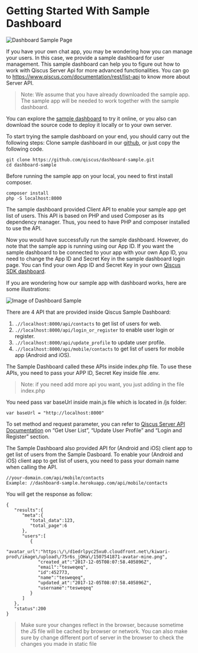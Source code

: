 # Getting Started With Sample Dashboard

![Dashboard Sample Page](https://github.com/qiscus/dashboard-sample/blob/master/img/1512532707-list+user.png)

If you have your own chat app, you may be wondering how you can manage your users. In this case, we provide a sample dashboard for user management. This sample dashboard can help you to figure out how to work with Qiscus Server Api for more advanced functionalities. You can go to https://www.qiscus.com/documentation/rest/list-api to know more about Server API.


> Note: We assume that you have already downloaded the sample app. The sample app will be needed to work together with the sample dashboard.


You can explore the [sample dashboard](http://dashboard-sample.herokuapp.com/login) to try it online, or you also can download the source code to deploy it locally or to your own server.

To start trying the sample dashboard on your end, you should carry out the following steps:
Clone sample dashboard in our [github](https://github.com/qiscus/dashboard-sample), or just copy the following code.
```
git clone https://github.com/qiscus/dashboard-sample.git
cd dashboard-sample
```
Before running the sample app on your local, you need to first install composer.
```
composer install
php -S localhost:8000
```

The sample dashboard provided Client API to enable your sample app get list of users. This API is based on PHP and used Composer as its dependency manager. Thus, you need to have PHP and composer installed to use the API.


Now you would have successfully run the sample dashboard. However, do note that the sample app is running using our App ID. If you want the sample dashboard to be connected to your app with your own App ID, you need to change the App ID and Secret Key in the sample dashboard login page. You can find your own App ID and Secret Key in your own [Qiscus SDK dashboard](https://www.qiscus.com/dashboard).

If you are wondering how our sample app with dashboard works, here are some illustrations:

![Image of Dashboard Sample](https://github.com/qiscus/dashboard-sample/blob/master/1511248325-How%2Bsample%2Bwork.png)

There are 4 API that are provided inside Qiscus Sample Dashboard:

1. ```.//localhost:8000/api/contacts``` to get list of users for web.
2. ```.//localhost:8000/api/login_or_register``` to enable user login or register.
3. ```.//localhost:8000/api/update_profile``` to update user profile.
4. ```.//localhost:8000/api/mobile/contacts``` to get list of users for mobile app (Android and iOS).

The Sample Dashboard called these APIs inside index.php file. To use these APIs, you need to pass your APP ID, Secret Key inside file .env.
> Note: if you need add more api you want, you just adding in the file index.php

You need pass var baseUrl inside main.js file which is located in /js folder:

```var baseUrl = "http://localhost:8000"```

To set method and request parameter, you can refer to [Qiscus Server API Documentation](https://www.qiscus.com/documentation/rest/list-api) on “Get User List”, “Update User Profile” and “Login and Register” section.

The Sample Dashboard also provided API for (Android and iOS) client app to get list of users from the Sample Dasboard.
To enable your (Android and iOS) client app to get list of users, you need to pass your domain name when calling the API.
```
//your-domain.com/api/mobile/contacts
Example: //dashboard-sample.herokuapp.com/api/mobile/contacts
```

You will get the response as follow:
```
{
   "results":{
      "meta":{
         "total_data":123,
         "total_page":6
      },
      "users":[
         {
            "avatar_url":"https:\/\/d1edrlpyc25xu0.cloudfront.net\/kiwari-prod\/image\/upload\/75r6s_jOHa\/1507541871-avatar-mine.png",
            "created_at":"2017-12-05T08:07:58.405896Z",
            "email":"tesweqeq",
            "id":452773,
            "name":"tesweqeq",
            "updated_at":"2017-12-05T08:07:58.405896Z",
            "username":"tesweqeq"
         }
      ]
   },
   "status":200
}
```

> Make sure your changes reflect in the browser, because sometime the JS file will be cached by browser or network. You can also make sure by change different port of server in the browser to check the changes you made in static file
